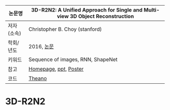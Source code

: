 |논문명|3D-R2N2: A Unified Approach for Single and Multi-view 3D Object Reconstruction|
|-|-|
|저자(소속)| Christopher B. Choy (stanford)|
|학회/년도| 2016, [논문](https://arxiv.org/abs/1604.00449)|
|키워드|Sequence of images, RNN, ShapeNet |
|참고|[Homepage](http://cvgl.stanford.edu/3d-r2n2/), [ppt](https://docs.google.com/presentation/d/1RFGh0HMKNGH4vqTkzl11rSkMQbJuIybdQpDInLjk8sM/edit), [Poster](http://www.eccv2016.org/files/posters/P-3C-36.pdf) |
|코드|[Theano](https://github.com/chrischoy/3D-R2N2)|


# 3D-R2N2



